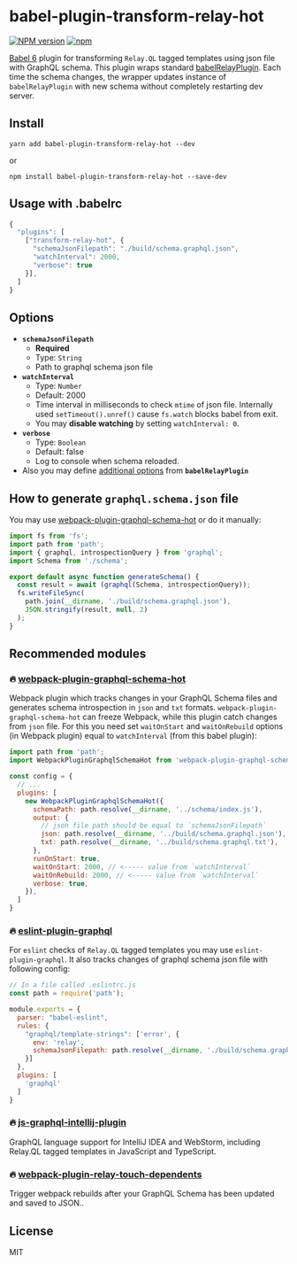 # babel-plugin-transform-relay-hot

[![NPM version](https://img.shields.io/npm/v/babel-plugin-transform-relay-hot.svg)](https://www.npmjs.com/package/babel-plugin-transform-relay-hot)
[![npm](https://img.shields.io/npm/dt/babel-plugin-transform-relay-hot.svg)](https://www.npmjs.com/package/babel-plugin-transform-relay-hot)

[Babel 6](https://github.com/babel/babel) plugin for transforming `Relay.QL` tagged templates using json file with GraphQL schema. This plugin wraps standard [babelRelayPlugin](https://github.com/facebook/relay/tree/master/scripts/babel-relay-plugin). Each time the schema changes, the wrapper updates instance of `babelRelayPlugin` with new schema without completely restarting dev server.

## Install

```
yarn add babel-plugin-transform-relay-hot --dev
```
or
```
npm install babel-plugin-transform-relay-hot --save-dev
```

## Usage with .babelrc

```js
{
  "plugins": [
    ["transform-relay-hot", {
      "schemaJsonFilepath": "./build/schema.graphql.json",
      "watchInterval": 2000,
      "verbose": true
    }],
  ]
}
```

## Options

- **`schemaJsonFilepath`**
  - **Required**
  - Type: `String`
  - Path to graphql schema json file
- **`watchInterval`**
  - Type: `Number`
  - Default: 2000
  - Time interval in milliseconds to check `mtime` of json file. Internally used `setTimeout().unref()` cause `fs.watch` blocks babel from exit.
  - You may **disable watching** by setting `watchInterval: 0`.
- **`verbose`**
  - Type: `Boolean`
  - Default: false
  - Log to console when schema reloaded.
- Also you may define [additional options](https://facebook.github.io/relay/docs/guides-babel-plugin.html#additional-options) from **`babelRelayPlugin`**


## How to generate `graphql.schema.json` file
You may use [webpack-plugin-graphql-schema-hot](https://github.com/nodkz/webpack-plugin-graphql-schema-hot) or do it manually:
```js
import fs from 'fs';
import path from 'path';
import { graphql, introspectionQuery } from 'graphql';
import Schema from './schema';

export default async function generateSchema() {
  const result = await (graphql(Schema, introspectionQuery));
  fs.writeFileSync(
    path.join(__dirname, './build/schema.graphql.json'),
    JSON.stringify(result, null, 2)
  );
}
```

## Recommended modules

### 🔥 [webpack-plugin-graphql-schema-hot](https://github.com/nodkz/webpack-plugin-graphql-schema-hot)

Webpack plugin which tracks changes in your GraphQL Schema files and generates schema introspection in `json` and `txt` formats. `webpack-plugin-graphql-schema-hot` can freeze Webpack, while this plugin catch changes from `json` file. For this you need set `waitOnStart` and `waitOnRebuild` options (in Webpack plugin) equal to `watchInterval` (from this babel plugin):
```js
import path from 'path';
import WebpackPluginGraphqlSchemaHot from 'webpack-plugin-graphql-schema-hot';

const config = {
  // ...
  plugins: [
    new WebpackPluginGraphqlSchemaHot({
      schemaPath: path.resolve(__dirname, '../schema/index.js'),
      output: {
        // json file path should be equal to `schemaJsonFilepath`
        json: path.resolve(__dirname, '../build/schema.graphql.json'),
        txt: path.resolve(__dirname, '../build/schema.graphql.txt'),
      },
      runOnStart: true,
      waitOnStart: 2000, // <----- value from `watchInterval`
      waitOnRebuild: 2000, // <----- value from `watchInterval`
      verbose: true,
    }),
  ]
}
```

### 🔥 [eslint-plugin-graphql](https://github.com/apollostack/eslint-plugin-graphql)

For `eslint` checks of `Relay.QL` tagged templates you may use `eslint-plugin-graphql`. It also tracks changes of graphql schema json file with following config:
```js
// In a file called .eslintrc.js
const path = require('path');

module.exports = {
  parser: "babel-eslint",
  rules: {
    "graphql/template-strings": ['error', {
      env: 'relay',
      schemaJsonFilepath: path.resolve(__dirname, './build/schema.graphql.json'),
    }]
  },
  plugins: [
    'graphql'
  ]
}
```

### 🔥 [js-graphql-intellij-plugin](https://github.com/jimkyndemeyer/js-graphql-intellij-plugin)

GraphQL language support for IntelliJ IDEA and WebStorm, including Relay.QL tagged templates in JavaScript and TypeScript.

### 🔥 [webpack-plugin-relay-touch-dependents](https://github.com/jrhicks/webpack-plugin-relay-touch-dependents)

Trigger webpack rebuilds after your GraphQL Schema has been updated and saved to JSON..

## License

MIT
